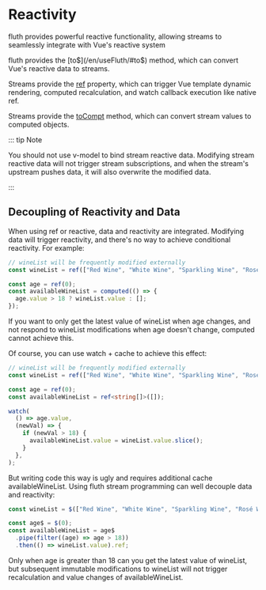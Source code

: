 # Reactivity

fluth provides powerful reactive functionality, allowing streams to seamlessly integrate with Vue's reactive system

fluth provides the [to$](/en/useFluth/#to$) method, which can convert Vue's reactive data to streams.

Streams provide the [ref](/en/useFluth/#ref) property, which can trigger Vue template dynamic rendering, computed recalculation, and watch callback execution like native ref.

Streams provide the [toCompt](/en/useFluth/#tocompt) method, which can convert stream values to computed objects.

::: tip Note

You should not use v-model to bind stream reactive data. Modifying stream reactive data will not trigger stream subscriptions, and when the stream's upstream pushes data, it will also overwrite the modified data.

:::

## Decoupling of Reactivity and Data

When using ref or reactive, data and reactivity are integrated. Modifying data will trigger reactivity, and there's no way to achieve conditional reactivity. For example:

```typescript
// wineList will be frequently modified externally
const wineList = ref(["Red Wine", "White Wine", "Sparkling Wine", "Rosé Wine"]);

const age = ref(0);
const availableWineList = computed(() => {
  age.value > 18 ? wineList.value : [];
});
```

If you want to only get the latest value of wineList when age changes, and not respond to wineList modifications when age doesn't change, computed cannot achieve this.

Of course, you can use watch + cache to achieve this effect:

```typescript
// wineList will be frequently modified externally
const wineList = ref(["Red Wine", "White Wine", "Sparkling Wine", "Rosé Wine"]);

const age = ref(0);
const availableWineList = ref<string[]>([]);

watch(
  () => age.value,
  (newVal) => {
    if (newVal > 18) {
      availableWineList.value = wineList.value.slice();
    }
  },
);
```

But writing code this way is ugly and requires additional cache availableWineList. Using fluth stream programming can well decouple data and reactivity:

```typescript
const wineList = $(["Red Wine", "White Wine", "Sparkling Wine", "Rosé Wine"]);

const age$ = $(0);
const availableWineList = age$
  .pipe(filter((age) => age > 18))
  .then(() => wineList.value).ref;
```

Only when age is greater than 18 can you get the latest value of wineList, but subsequent immutable modifications to wineList will not trigger recalculation and value changes of availableWineList.
